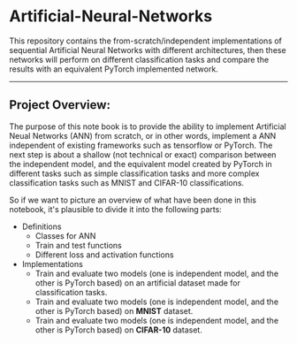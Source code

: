 # Artificial-Neural-Networks
This repository contains the from-scratch/independent implementations of sequential Artificial Neural Networks with different architectures, then these networks will perform on different classification tasks and compare the results with an equivalent PyTorch implemented network. 

---

## Project Overview:
The purpose of this note book is to provide the ability to implement Artificial Neual Networks (ANN) from scratch, or in other words, implement a ANN independent of existing frameworks such as tensorflow or PyTorch.
The next step is about a shallow (not technical or exact) comparison between the independent model, and the equivalent model created by PyTorch in different tasks such as simple classification tasks and more complex classification tasks such as MNIST and CIFAR-10 classifications.

So if we want to picture an overview of what have been done in this notebook, it's plausible to divide it into the following parts:
* Definitions
  * Classes for ANN
  * Train and test functions
  * Different loss and activation functions
* Implementations
  * Train and evaluate two models (one is independent model, and the other is PyTorch based) on an artificial dataset made for classification tasks.
  * Train and evaluate two models (one is independent model, and the other is PyTorch based) on **MNIST** dataset.
  * Train and evaluate two models (one is independent model, and the other is PyTorch based) on **CIFAR-10** dataset.
